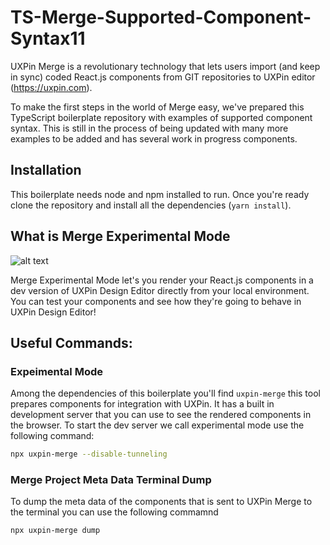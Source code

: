 # TS-Merge-Supported-Component-Syntax11

UXPin Merge is a revolutionary technology that lets users import (and keep in sync) coded React.js components from GIT repositories to UXPin editor (https://uxpin.com).

To make the first steps in the world of Merge easy, we've prepared this TypeScript boilerplate repository with examples of supported component syntax. This is still in the process of being updated with many more examples to be added and has several work in progress components.

## Installation

This boilerplate needs node and npm installed to run. Once you're ready clone the repository and install all the dependencies (`yarn install`).

## What is Merge Experimental Mode

![alt text](https://preview.ibb.co/fsq20L/merge-exp.png)

Merge Experimental Mode let's you render your React.js components in a dev version of UXPin Design Editor directly from your local environment. You can test your components and see how they're going to behave in UXPin Design Editor!

## Useful Commands:

### Expeimental Mode 
Among the dependencies of this boilerplate you'll find `uxpin-merge` this tool prepares components for integration with UXPin. It has a built in development server that you can use to see the rendered components in the browser. To start the dev server we call experimental mode use the following command:

```bash
npx uxpin-merge --disable-tunneling
```

### Merge Project Meta Data Terminal Dump
To dump the meta data of the components that is sent to UXPin Merge to the terminal you can use the following commamnd

```bash
npx uxpin-merge dump
```
